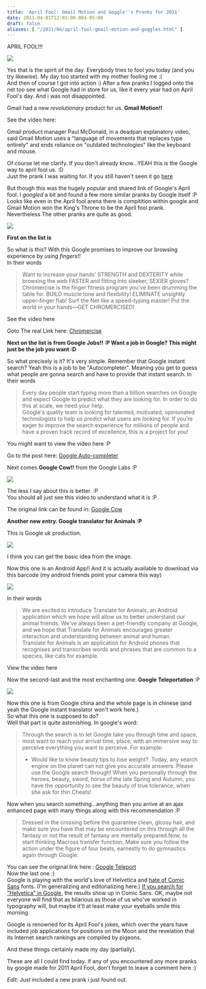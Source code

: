 ```yaml
---
title: 'April Fool: Gmail Motion and Goggle''s Pranks for 2011'
date: 2011-04-01T12:03:00.004-05:00
draft: false
aliases: [ "/2011/04/april-fool-gmail-motion-and-goggles.html" ]
---
```


APRIL FOOL!!!  
  
  

![](http://www.allgraphics123.com/ag/01/6472/6472.gif)

  

  
Yes that is the spirit of the day. Everybody tries to fool you today (and you try likewise). My day too started with my mother fooling me :(  
And then of course I got into action :) After a few pranks I logged onto the net too see what Google had in store for us, like it every year had on April Fool's day. And i was not disappointed.  
  
Gmail had a new _revolutionary_ product for us. **Gmail Motion!!**  
  
See the video here:  
  
  
  
Gmail product manager Paul McDonald, in a deadpan explanatory video, said Gmail Motion uses a "language of movements that replaces type entirely" and ends reliance on "outdated technologies" like the keyboard and mouse.  
  
Of course let me clarify. If you don't already know...YEAH this is the Google way to april fool us. :D  
Just the prank I was waiting for. If you still haven't seen it go [here](http://mail.google.com/mail/help/motion.html)  
  
But though this was the hugely popular and shared link of Google's April fool. I _googled_ a bit and found a few more similar pranks by Google itself :P  
Looks like even in the April fool arena there is compitition within google and Gmail Motion won the King's Throne to be the April fool prank.  
Nevertheless The other pranks are quite as good.  
  

[![](http://www.chromercise.com/images/logo.jpg)](http://www.chromercise.com/images/logo.jpg)

**First on the list is**  
  
So what is this? With this Google promises to improve our browsing experience by _using fingers!!_  
In their words  
  

> Want to increase your hands’ STRENGTH and DEXTERITY while browsing the web FASTER and fitting into sleeker, SEXIER gloves?  
> Chromercise is the finger fitness program you’ve been drumming the table for. BUILD muscle tone and flexibility! ELIMINATE unsightly  
> upper-finger flab! Surf the Net like a speed-typing master! Put the world in your hands—GET CHROMERCISED!

See the video here    
  
Goto The real Link here: [Chromercise](http://www.chromercise.com/)  
  
**Next on the list is from Google Jobs!! :P Want a job in Google? This might just be the job you want :D**  
  
So what precisely is it? It's very simple. Remember that Google instant search? Yeah this is a job to be "Autocompleter". Meaning you get to guess what people are gonna search and have to provide that instant search. In their words  
  
  
  

> Every day people start typing more than a billion searches on Google and expect Google to predict what they are looking for. In order to do this at scale, we need your help.  
> Google's quality team is looking for talented, motivated, opinionated technologists to help us predict what users are looking for. If you’re eager to improve the search experience for millions of people and have a proven track record of excellence, this is a project for you!

You might want to view the video here :P  
  
  
Go to the post here: [Google Auto-completer](http://www.google.com/intl/en/jobs/uslocations/mountain-view/autocompleter/)  
  
Next comes **Google Cow!!** from the Google Labs :P  
  

[![](http://bodybrowser.googlelabs.com/r5/img/body_preview_b.png)](http://bodybrowser.googlelabs.com/r5/img/body_preview_b.png)

The less I say about this is better. :P  
You should all just see this video to understand what it is :P  
  
  
  
The original link can be found in: [Google Cow](http://www.goo.gl/cow)  
  
  
**Another new entry. Google translator for Animals :P**  
  
This is Google uk production.  
  

[![](http://www.google.co.uk/intl/en/landing/translateforanimals/infographic-sm.png)](http://www.google.co.uk/intl/en/landing/translateforanimals/infographic-sm.png)

  

I think you can get the basic idea from the image.

Now this one is an Android App!! And it is actually available to download via this barcode (my android friends point your camera this way)  

[![](http://www.google.co.uk/intl/en/landing/translateforanimals/qr-sm.png)](http://www.google.co.uk/intl/en/landing/translateforanimals/qr-sm.png)

In their words 

  

> We are excited to introduce Translate for Animals, an Android application which we hope will allow us to better understand our animal friends. We've always been a pet-friendly company at Google, and we hope that Translate for Animals encourages greater interaction and understanding between animal and human.  
> Translate for Animals is an application for Android phones that recognises and transcribes words and phrases that are common to a species, like cats for example. 

View the video here  

  

  
Now the second-last and the most enchanting one: **Google Teleportation** :P  
  

[![](http://www.google.cn/intl/zh-CN/landing/teleport/images/gsan-teleport.png)](http://www.google.cn/intl/zh-CN/landing/teleport/images/gsan-teleport.png)

  

  
Now this one is from Google china and the whole page is in chinese (and yeah the Google instant translator won't work here.)  
So what this one is supposed to do?  
Well that part is quite astonishing. In google's word:  

>   
> Through the search is to let Google take you through time and space, most want to reach your arrival time, place, with an immersive way to perceive everything you want to perceive. For example:  
> 
> *   Would like to know beauty tips to lose weight?
>  Today, any search engine on the planet can not give you accurate answers. Please use the Google search through! When you personally through the heroes, beauty, sword, horse of the late Spring and Autumn, you have the opportunity to see the beauty of true tolerance, when she ask for thin Cheats!

Now when you search something...anything then you arrive at an ajax enhanced page with many things along with this recommendation :P  
  
  

> Dressed in the crossing before the guarantee clean, glossy hair, and make sure you have that may be encountered on this through all the fantasy or not the result of fantasy are mentally prepared.Now, to start thinking Macross transfer function, Make sure you follow the action under the figure of four beats, earnestly to do gymnastics again through Google:

You can see the original link here : [Google Teleport](http://www.google.cn/intl/zh-CN/landing/teleport/)  
Now the last one :)  
Google is playing with the world's love of Helvetica and [hate of Comic Sans](http://online.wsj.com/article/SB123992364819927171.html) fonts. (I'm generalizing and editorializing here.) [If you search for "Helvetica" in Google](http://www.google.com/search?q=helvetica&ie=utf-8&oe=utf-8&aq=t&rls=org.mozilla:en-US:official&client=firefox-a), the results show up in Comic Sans. OK, maybe not everyone will find that as hilarious as those of us who've worked in typography will, but maybe it'll at least make your eyeballs smile this morning.  
  
Google is renowned for its April Fool's jokes, which over the years have included job applications for positions on the Moon and the revelation that its Internet search rankings are compiled by pigeons.  

  

And these things certainly made my day (partially).  
  

These are all I could find today. if any of you encountered any more pranks by google made for 2011 April Fool, don't forget to leave a comment here :)  

  
_Edit:_ Just included a new prank i just found out.